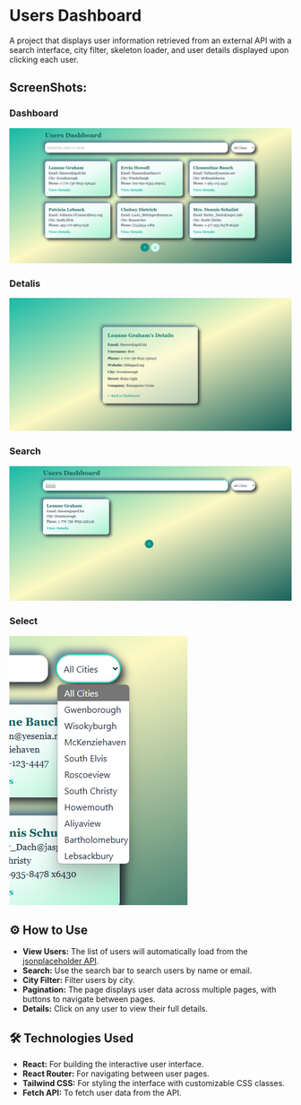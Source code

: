 # Users Dashboard

A project that displays user information retrieved from an external API with a search interface, city filter, skeleton loader, and user details displayed upon clicking each user.

## ScreenShots:
### Dashboard
![Dashboard](./screenshots/dashboard.png)
### Detalis
![Detalis](./screenshots/detalis.png)
### Search
![Search](./screenshots/search.png)
### Select
![Select](./screenshots/select.png)

## ⚙️ How to Use

- **View Users:** The list of users will automatically load from the [jsonplaceholder API](https://jsonplaceholder.typicode.com).
- **Search:** Use the search bar to search users by name or email.
- **City Filter:** Filter users by city.
- **Pagination:** The page displays user data across multiple pages, with buttons to navigate between pages.
- **Details:** Click on any user to view their full details.

## 🛠️ Technologies Used

- **React:** For building the interactive user interface.
- **React Router:** For navigating between user pages.
- **Tailwind CSS:** For styling the interface with customizable CSS classes.
- **Fetch API:** To fetch user data from the API.

